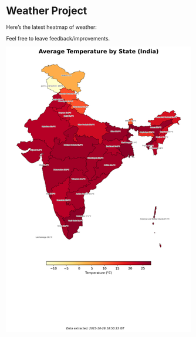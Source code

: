 # Weather Project

Here’s the latest heatmap of weather:

Feel free to leave feedback/improvements.

![India Heatmap](docs/assets/india_heatmap.png?v=00C323)
